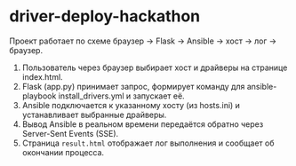 # driver-deploy-hackathon

Проект работает по схеме браузер → Flask → Ansible → хост → лог → браузер.

1. Пользователь через браузер выбирает хост и драйверы на странице index.html.
2. Flask (app.py) принимает запрос, формирует команду для ansible-playbook install_drivers.yml и запускает её.
3. Ansible подключается к указанному хосту (из hosts.ini) и устанавливает выбранные драйверы.
4. Вывод Ansible в реальном времени передаётся обратно через Server-Sent Events (SSE).
5. Страница `result.html` отображает лог выполнения и сообщает об окончании процесса.
